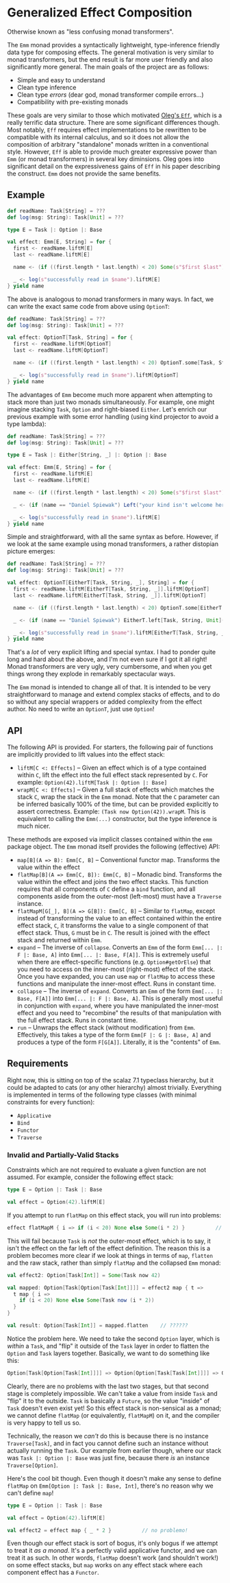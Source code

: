 # Generalized Effect Composition

Otherwise known as "less confusing monad transformers".

The `Emm` monad provides a syntactically lightweight, type-inference friendly data type for composing effects.  The general motivation is very similar to monad transformers, but the end result is far more user friendly and also significantly more general.  The main goals of the project are as follows:

- Simple and easy to understand
- Clean type inference
- Clean type *errors* (dear god, monad transformer compile errors...)
- Compatibility with pre-existing monads

These goals are very similar to those which motivated [Oleg's `Eff`](http://okmij.org/ftp/Haskell/extensible/), which is a really terrific data structure.  There are some significant differences though.  Most notably, `Eff` requires effect implementations to be rewritten to be compatible with its internal calculus, and so it does not allow the composition of arbitrary "standalone" monads written in a conventional style.  However, `Eff` is able to provide much greater expressive power than `Emm` (or monad transformers) in several key diminsions.  Oleg goes into significant detail on the expressiveness gains of `Eff` in his paper describing the construct.  `Emm` does not provide the same benefits.

## Example

```scala
def readName: Task[String] = ???
def log(msg: String): Task[Unit] = ???

type E = Task |: Option |: Base

val effect: Emm[E, String] = for {
  first <- readName.liftM[E]
  last <- readName.liftM[E]

  name <- (if ((first.length * last.length) < 20) Some(s"$first $last") else None).liftM[E]

  _ <- log(s"successfully read in $name").liftM[E]
} yield name
```

The above is analogous to monad transformers in many ways.  In fact, we can write the exact same code from above using `OptionT`:

```scala
def readName: Task[String] = ???
def log(msg: String): Task[Unit] = ???

val effect: OptionT[Task, String] = for {
  first <- readName.liftM[OptionT]
  last <- readName.liftM[OptionT]

  name <- (if ((first.length * last.length) < 20) OptionT.some[Task, String](s"$first $last") else OptionT.none[Task, String])

  _ <- log(s"successfully read in $name").liftM[OptionT]
} yield name
```

The advantages of `Emm` become much more apparent when attempting to stack more than just two monads simultaneously.  For example, one might imagine stacking `Task`, `Option` and right-biased `Either`.  Let's enrich our previous example with some error handling (using kind projector to avoid a type lambda):

```scala
def readName: Task[String] = ???
def log(msg: String): Task[Unit] = ???

type E = Task |: Either[String, _] |: Option |: Base

val effect: Emm[E, String] = for {
  first <- readName.liftM[E]
  last <- readName.liftM[E]

  name <- (if ((first.length * last.length) < 20) Some(s"$first $last") else None).liftM[E]

  _ <- (if (name == "Daniel Spiewak") Left("your kind isn't welcome here") else Right(())).liftM[E]

  _ <- log(s"successfully read in $name").liftM[E]
} yield name
```

Simple and straightforward, with all the same syntax as before.  However, if we look at the same example using monad transformers, a rather distopian picture emerges:

```scala
def readName: Task[String] = ???
def log(msg: String): Task[Unit] = ???

val effect: OptionT[EitherT[Task, String, _], String] = for {
  first <- readName.liftM[EitherT[Task, String, _]].liftM[OptionT]
  last <- readName.liftM[EitherT[Task, String, _]].liftM[OptionT]

  name <- (if ((first.length * last.length) < 20) OptionT.some[EitherT[Task, String, _], String](s"$first $last") else OptionT.none[EitherT[Task, String, _], String])

  _ <- (if (name == "Daniel Spiewak") EitherT.left[Task, String, Unit]("your kind isn't welcome here") else EitherT.right[Task, String, Unit](())).liftM[OptionT]

  _ <- log(s"successfully read in $name").liftM[EitherT[Task, String, _]].liftM[OptionT]
} yield name
```

That's a *lot* of very explicit lifting and special syntax.  I had to ponder quite long and hard about the above, and I'm not even sure if I got it all right!  Monad transformers are very ugly, very cumbersome, and when you get things wrong they explode in remarkably spectacular ways.

The `Emm` monad is intended to change all of that.  It is intended to be very straightforward to manage and extend complex stacks of effects, and to do so without any special wrappers or added complexity from the effect author.  No need to write an `OptionT`, just use `Option`!

## API

The following API is provided.  For starters, the following pair of functions are implicitly provided to lift values into the effect stack:

- `liftM[C <: Effects]` – Given an effect which is of a type contained within `C`, lift the effect into the full effect stack represented by `C`.  For example: `Option(42).liftM[Task |: Option |: Base]`
- `wrapM[C <: Effects]` – Given a full stack of effects which matches the stack `C`, wrap the stack in the `Emm` monad.  Note that the `C` parameter can be inferred basically 100% of the time, but can be provided explicitly to assert correctness.  Example: `(Task now Option(42)).wrapM`.  This is equivalent to calling the `Emm(...)` constructor, but the type inference is much nicer.

These methods are exposed via implicit classes contained within the `emm` package object.  The `Emm` monad itself provides the following (effective) API:

- `map[B](A => B): Emm[C, B]` – Conventional functor map.  Transforms the value within the effect
- `flatMap[B](A => Emm[C, B]): Emm[C, B]` – Monadic bind.  Transforms the value within the effect and joins the two effect stacks.  This function requires that all components of `C` define a `bind` function, and all components aside from the outer-most (left-most) must have a `Traverse` instance.
- `flatMapM[G[_], B](A => G[B]): Emm[C, B]` – Similar to `flatMap`, except instead of transforming the value to an effect contained within the entire effect stack, `C`, it transforms the value to a single component of that effect stack.  Thus, `G` must be in `C`.  The result is joined with the effect stack and returned within `Emm`.
- `expand` – The inverse of `collapse`.  Converts an `Emm` of the form `Emm[... |: F |: Base, A]` into `Emm[... |: Base, F[A]]`.  This is extremely useful when there are effect-specific functions (e.g. `Option#getOrElse`) that you need to access on the inner-most (right-most) effect of the stack.  Once you have expanded, you can use `map` or `flatMap` to access these functions and manipulate the inner-most effect.  Runs in constant time.
- `collapse` – The inverse of `expand`.  Converts an `Emm` of the form `Emm[... |: Base, F[A]]` into `Emm[... |: F |: Base, A]`.  This is generally most useful in conjunction with `expand`, where you have manipulated the inner-most effect and you need to "recombine" the results of that manipulation with the full effect stack.  Runs in constant time.
- `run` – Unwraps the effect stack (without modification) from `Emm`.  Effectively, this takes a type of the form `Emm[F |: G |: Base, A]` and produces a type of the form `F[G[A]]`.  Literally, it is the "contents" of `Emm`.

## Requirements

Right now, this is sitting on top of the scalaz 7.1 typeclass hierarchy, but it could be adapted to cats (or any other hierarchy) almost trivially.  Everything is implemented in terms of the following type classes (with minimal constraints for every function):

- `Applicative`
- `Bind`
- `Functor`
- `Traverse`

### Invalid and Partially-Valid Stacks

Constraints which are not required to evaluate a given function are not assumed.  For example, consider the following effect stack:

```scala
type E = Option |: Task |: Base

val effect = Option(42).liftM[E]
```

If you attempt to run `flatMap` on this effect stack, you will run into problems:

```scala
effect flatMapM { i => if (i < 20) None else Some(i * 2) }          // does not compile!
```

This will fail because `Task` is *not* the outer-most effect, which is to say, it isn't the effect on the far left of the effect definition.  The reason this is a problem becomes more clear if we look at things in terms of `map`, `flatten` and the raw stack, rather than simply `flatMap` and the collapsed `Emm` monad:

```scala
val effect2: Option[Task[Int]] = Some(Task now 42)

val mapped: Option[Task[Option[Task[Int]]]] = effect2 map { t =>
  t map { i =>
    if (i < 20) None else Some(Task now (i * 2))
  }
}

val result: Option[Task[Int]] = mapped.flatten    // ??????
```

Notice the problem here.  We need to take the second `Option` layer, which is *within* a `Task`, and "flip" it outside of the `Task` layer in order to flatten the `Option` and `Task` layers together.  Basically, we want to do something like this:

```scala
Option[Task[Option[Task[Int]]]] => Option[Option[Task[Task[Int]]]] => Option[Task[Task[Int]]] => Option[Task[Int]]
```

Clearly, there are no problems with the last two stages, but that second stage is completely impossible.  We can't take a value from inside `Task` and "flip" it to the outside.  `Task` is basically a `Future`, so the value "inside" of `Task` doesn't even exist yet!  So this effect stack is non-sensical as a monad; we cannot define `flatMap` (or equivalently, `flatMapM`) on it, and the compiler is very happy to tell us so.

Technically, the reason we *can't* do this is because there is no instance `Traverse[Task]`, and in fact you cannot define such an instance without actually running the `Task`.  Our example from earlier though, where our stack was `Task |: Option |: Base` was just fine, because there *is* an instance `Traverse[Option]`.

Here's the cool bit though.  Even though it doesn't make any sense to define `flatMap` on `Emm[Option |: Task |: Base, Int]`, there's no reason why we can't define `map`!

```scala
type E = Option |: Task |: Base

val effect = Option(42).liftM[E]

val effect2 = effect map { _ * 2 }          // no problemo!
```

Even though our effect stack is sort of bogus, it's only bogus if we attempt to treat it *as a monad*.  It's a perfectly valid applicative functor, and we can treat it as such.  In other words, `flatMap` doesn't work (and shouldn't work!) on some effect stacks, but `map` works on any effect stack where each component effect has a `Functor`.